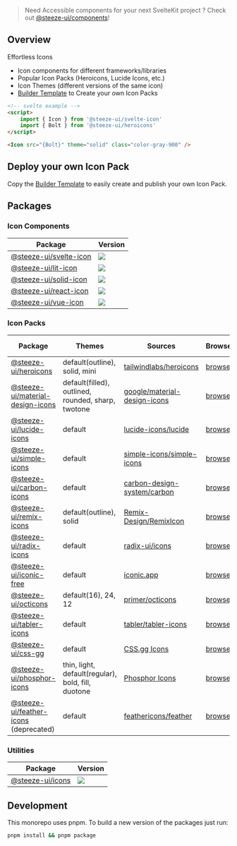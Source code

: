 > Need Accessible components for your next SvelteKit project ? Check out [@steeze-ui/components](https://github.com/steeze-ui/components)!

## Overview

Effortless Icons

- Icon components for different frameworks/libraries
- Popular Icon Packs (Heroicons, Lucide Icons, etc.)
- Icon Themes (different versions of the same icon)
- [Builder Template](https://github.com/steeze-ui/icons/tree/main/packages/builders/template-builder) to Create your own Icon Packs

```html
<!-- svelte example -->
<script>
	import { Icon } from '@steeze-ui/svelte-icon'
	import { Bolt } from '@steeze-ui/heroicons'
</script>

<Icon src="{Bolt}" theme="solid" class="color-gray-900" />
```

## Deploy your own Icon Pack

Copy the [Builder Template](https://github.com/steeze-ui/icons/tree/main/packages/builders/template-builder) to easily create and publish your own Icon Pack.

## Packages

### Icon Components

| Package                                                   | Version                                                                                                                                             |
| --------------------------------------------------------- | --------------------------------------------------------------------------------------------------------------------------------------------------- |
| [@steeze-ui/svelte-icon](packages/components/svelte-icon) | <a href="https://www.npmjs.com/package/@steeze-ui/svelte-icon"><img src="https://img.shields.io/npm/v/@steeze-ui/svelte-icon.svg?style=flat" /></a> |
| [@steeze-ui/lit-icon](packages/components/lit-icon)       | <a href="https://www.npmjs.com/package/@steeze-ui/lit-icon"><img src="https://img.shields.io/npm/v/@steeze-ui/lit-icon.svg?style=flat" /></a>       |
| [@steeze-ui/solid-icon](packages/components/solid-icon)   | <a href="https://www.npmjs.com/package/@steeze-ui/solid-icon"><img src="https://img.shields.io/npm/v/@steeze-ui/solid-icon.svg?style=flat" /></a>   |
| [@steeze-ui/react-icon](packages/components/react-icon)   | <a href="https://www.npmjs.com/package/@steeze-ui/react-icon"><img src="https://img.shields.io/npm/v/@steeze-ui/react-icon.svg?style=flat" /></a>   |
| [@steeze-ui/vue-icon](packages/components/vue-icon)       | <a href="https://www.npmjs.com/package/@steeze-ui/vue-icon"><img src="https://img.shields.io/npm/v/@steeze-ui/vue-icon.svg?style=flat" /></a>       |

### Icon Packs

| Package                                                                              | Themes                                             | Sources                                                                                                | Browser                                                            | Package Version                                                                                                                                                         | Src Version |
| ------------------------------------------------------------------------------------ | -------------------------------------------------- | ------------------------------------------------------------------------------------------------------ | ------------------------------------------------------------------ | ----------------------------------------------------------------------------------------------------------------------------------------------------------------------- | ----------- |
| [@steeze-ui/heroicons](packages/builders/heroicons-builder)                          | default(outline), solid, mini                      | [tailwindlabs/heroicons](https://github.com/tailwindlabs/heroicons)                                    | [browse](https://heroicons.com/)                                   | <a href="https://www.npmjs.com/package/@steeze-ui/heroicons"><img src="https://img.shields.io/npm/v/@steeze-ui/heroicons.svg?style=flat" /></a>                         | 2.0.18      |
| [@steeze-ui/material-design-icons](packages/builders/material-design-icons-builder/) | default(filled), outlined, rounded, sharp, twotone | [google/material-design-icons](https://github.com/google/material-design-icons)                        | [browse](https://fonts.google.com/icons)                           | <a href="https://www.npmjs.com/package/@steeze-ui/material-design-icons"><img src="https://img.shields.io/npm/v/@steeze-ui/material-design-icons.svg?style=flat" /></a> | 1.14.9      |
| [@steeze-ui/lucide-icons](packages/builders/lucide-icons-builder)                    | default                                            | [lucide-icons/lucide](https://github.com/lucide-icons/lucide)                                          | [browse](https://lucide.dev/)                                      | <a href="https://www.npmjs.com/package/@steeze-ui/lucide-icons"><img src="https://img.shields.io/npm/v/@steeze-ui/lucide-icons.svg?style=flat" /></a>                   | 0.284.0     |
| [@steeze-ui/simple-icons](packages/builders/simple-icons-builder/)                   | default                                            | [simple-icons/simple-icons](https://github.com/simple-icons/simple-icons)                              | [browse](https://simpleicons.org/)                                 | <a href="https://www.npmjs.com/package/@steeze-ui/simple-icons"><img src="https://img.shields.io/npm/v/@steeze-ui/simple-icons.svg?style=flat" /></a>                   | 9.17.0      |
| [@steeze-ui/carbon-icons](packages/builders/carbon-icons-builder/)                   | default                                            | [carbon-design-system/carbon](https://github.com/carbon-design-system/carbon/tree/main/packages/icons) | [browse](https://carbondesignsystem.com/guidelines/icons/library/) | <a href="https://www.npmjs.com/package/@steeze-ui/carbon-icons"><img src="https://img.shields.io/npm/v/@steeze-ui/carbon-icons.svg?style=flat" /></a>                   | 11.21.0     |
| [@steeze-ui/remix-icons](packages/builders/remix-icons-builder)                      | default(outline), solid                            | [Remix-Design/RemixIcon](https://github.com/Remix-Design/remixicon)                                    | [browse](https://remixicon.com/)                                   | <a href="https://www.npmjs.com/package/@steeze-ui/remix-icons"><img src="https://img.shields.io/npm/v/@steeze-ui/remix-icons.svg?style=flat" /></a>                     | 2.5.0       |
| [@steeze-ui/radix-icons](packages/builders/radix-icons-builder)                      | default                                            | [radix-ui/icons](https://github.com/radix-ui/icons)                                                    | [browse](https://icons.modulz.app/)                                | <a href="https://www.npmjs.com/package/@steeze-ui/radix-icons"><img src="https://img.shields.io/npm/v/@steeze-ui/radix-icons.svg?style=flat" /></a>                     | 5.0.0       |
| [@steeze-ui/iconic-free](packages/builders/iconic-free-builder)                      | default                                            | [iconic.app](https://iconic.app/)                                                                      | [browse](https://iconic.app/c/availability/free/)                  | <a href="https://www.npmjs.com/package/@steeze-ui/iconic-free"><img src="https://img.shields.io/npm/v/@steeze-ui/iconic-free.svg?style=flat" /></a>                     | -           |
| [@steeze-ui/octicons](packages/builders/octicons-builder)                            | default(16), 24, 12                                | [primer/octicons](https://github.com/primer/octicons)                                                  | [browse](https://primer.style/octicons/)                           | <a href="https://www.npmjs.com/package/@steeze-ui/octicons"><img src="https://img.shields.io/npm/v/@steeze-ui/octicons.svg?style=flat" /></a>                           | 19.3.0      |
| [@steeze-ui/tabler-icons](packages/builders/tabler-icons-builder/)                   | default                                            | [tabler/tabler-icons](https://github.com/tabler/tabler-icons)                                          | [browse](https://tabler-icons.io/)                                 | <a href="https://www.npmjs.com/package/@steeze-ui/tabler-icons"><img src="https://img.shields.io/npm/v/@steeze-ui/tabler-icons.svg?style=flat" /></a>                   | 2.22.0      |
| [@steeze-ui/css-gg](packages/builders/css-gg-builder/)                               | default                                            | [CSS.gg Icons](https://css.gg/)                                                                        | [browse](https://css.gg/app)                                       | <a href="https://www.npmjs.com/package/@steeze-ui/css-gg"><img src="https://img.shields.io/npm/v/@steeze-ui/css-gg.svg?style=flat" /></a>                               | 2.0.0       |
| [@steeze-ui/phosphor-icons](packages/builders/phosphor-icons-builder/)               | thin, light, default(regular), bold, fill, duotone | [Phosphor Icons](https://phosphoricons.com/)                                                           | [browse](https://phosphoricons.com/)                               | <a href="https://www.npmjs.com/package/@steeze-ui/phosphor-icons"><img src="https://img.shields.io/npm/v/@steeze-ui/phosphor-icons.svg?style=flat" /></a>               | 2.0.2       |
| [@steeze-ui/feather-icons](packages/builders/feather-icons-builder) (deprecated)     | default                                            | [feathericons/feather](https://github.com/feathericons/feather)                                        | [browse](https://feathericons.com/)                                | <a href="https://www.npmjs.com/package/@steeze-ui/feather-icons"><img src="https://img.shields.io/npm/v/@steeze-ui/feather-icons.svg?style=flat" /></a>                 | 4.29.0      |

### Utilities

| Package                           | Version                                                                                                                                 |
| --------------------------------- | --------------------------------------------------------------------------------------------------------------------------------------- |
| [@steeze-ui/icons](packages/core) | <a href="https://www.npmjs.com/package/@steeze-ui/icons"><img src="https://img.shields.io/npm/v/@steeze-ui/icons.svg?style=flat" /></a> |

## Development

This monorepo uses pnpm. To build a new version of the packages just run:

```bash
pnpm install && pnpm package
```
